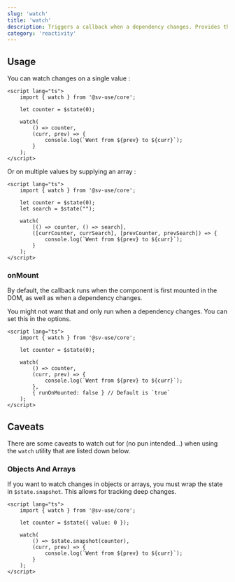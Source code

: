 ```yaml
---
slug: 'watch'
title: 'watch'
description: Triggers a callback when a dependency changes. Provides the previous value(s) as well as the current one(s) as parameters in the callback.
category: 'reactivity'
---
```


## Usage

You can watch changes on a single value :

```svelte
<script lang="ts">
	import { watch } from '@sv-use/core';

	let counter = $state(0);

	watch(
		() => counter,
		(curr, prev) => {
			console.log(`Went from ${prev} to ${curr}`);
		}
	);
</script>
```

Or on multiple values by supplying an array :

```svelte
<script lang="ts">
	import { watch } from '@sv-use/core';

	let counter = $state(0);
    let search = $state("");

	watch(
		[() => counter, () => search],
		([currCounter, currSearch], [prevCounter, prevSearch]) => {
			console.log(`Went from ${prev} to ${curr}`);
		}
	);
</script>
```

### onMount

By default, the callback runs when the component is first mounted in the DOM,
as well as when a dependency changes.

You might not want that and only run when a dependency changes. You can set
this in the options.

```svelte
<script lang="ts">
	import { watch } from '@sv-use/core';

	let counter = $state(0);

	watch(
		() => counter,
		(curr, prev) => {
			console.log(`Went from ${prev} to ${curr}`);
		},
        { runOnMounted: false } // Default is `true`
	);
</script>
```

## Caveats

There are some caveats to watch out for (no pun intended...) when using the
`watch` utility that are listed down below.

### Objects And Arrays

If you want to watch changes in objects or arrays, you must wrap the state
in `$state.snapshot`. This allows for tracking deep changes.

```svelte
<script lang="ts">
	import { watch } from '@sv-use/core';

	let counter = $state({ value: 0 });

	watch(
		() => $state.snapshot(counter),
		(curr, prev) => {
			console.log(`Went from ${prev} to ${curr}`);
		}
	);
</script>
```
